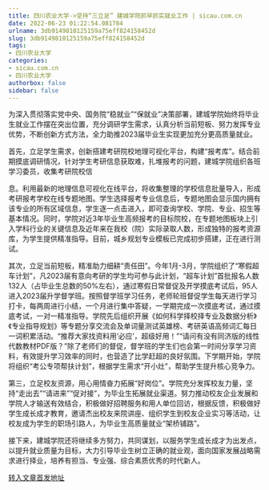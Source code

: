 ```yaml
---
title: 四川农业大学->坚持“三立足” 建城学院抓早抓实就业工作 | sicau.com.cn
date: 2022-06-23 01:22:54.081784
urlname: 3db9149810125159a75eff824158452d
slug: 3db9149810125159a75eff824158452d
tags: 
- 四川农业大学
categories:
- sicau.com.cn
- 四川农业大学
authorbox: false
sidebar: false
---
```

为深入贯彻落实党中央、国务院“稳就业”“保就业”决策部署，建城学院始终将毕业生就业工作摆在突出位置，充分调研学生需求，认真分析当前短板、努力发挥专业优势，不断创新方式方法，全力助推2023届毕业生实现更加充分更高质量就业。  

首先，立足学生需求，创新搭建考研院校地理可视化平台，构建“报考库”。结合前期摸底调研情况，针对学生考研信息获取难，扎堆报考的问题，建城学院组织各班学习委员，收集考研院校信
<!--more-->
息。利用最新的地理信息可视化在线平台，将收集整理的学校信息批量导入，形成考研报考学校在线专题地图。学生选择报考专业信息后，专题地图会显示国内拥有该专业的所有区域信息，学生逐一点击进入，即可查询学校、学院、专业、招生等基本情况。同时，学院对近3年毕业生高频报考的目标院校，在专题地图板块上引入学科行业的关键信息及近年来在我校（院）实际录取人数，形成独特的报考资源库，为学生提供精准指导。目前，城乡规划专业模板已完成初步搭建，正在进行测试。

其次，立足当前短板，精准助力细耕“责任田”。今年1月-3月，学院组织了“寒假超车计划”，凡2023届有意向考研的学生均可参与此计划，“超车计划”首批报名人数132人（占毕业生总数的50%左右），通过寒假日常督促及开学摸底考试后，95人进入2023届升学督学班。按照督学班学习任务，老师轮班督促学生每天进行学习打卡，每两周进行小结，一个月进行集中答疑，一学期完成一次摸底考试，通过摸底考试，一对一精准指导。学院先后组织开展《如何科学择校择专业及数据分析》《专业指导规划》等专题分享交流会及单词量测试英雄榜、考研英语高频词汇每日一词积累活动。“推荐大家找资料用‘必应’，超级好用！”“请问有没有同济版的线性代数教材PDF版？”除了老师们的督促，督学班的学生们也会第一时间分享学习资料，有效提升学习效率的同时，也营造了比学赶超的良好氛围。下学期开始，学院将组织“考公专项帮扶计划”，根据学生需求“开小灶”，帮助学生提升核心竞争力。

第三，立足校友资源，用心用情奋力拓展“好岗位”。学院充分发挥校友力量，坚持“走出去”“请进来”“促对接”，为毕业生拓展就业渠道。努力推动校友企业发展和学院人才输送有效结合，积极做好招聘服务和用人单位回访，根据反馈，积极做好学生成长成才教育，邀请杰出校友来院讲座、组织学生到校友企业实习等活动，让校友成为学生的职场引路人，为毕业生高质量就业“架桥铺路”。

接下来，建城学院还将继续多方努力，共同谋划，以服务学生成长成才为出发点，以提升就业质量为目标，大力引导毕业生树立正确的就业观，面向国家发展战略需求进行择业，培养有担当、专业强、综合素质优秀的时代新人。



[转入文章首发地址](https://news.sicau.edu.cn/info/1078/68494.htm)